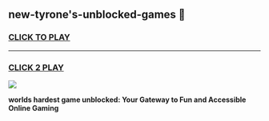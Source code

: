 
## new-tyrone's-unblocked-games 👋
<h3>
<a href="https://premium.freeplayer.one?title=new-tyrone's-unblocked-games&ref=14F">CLICK TO PLAY</a></h3>
<hr>

<h3>
<a href="https://premium.freeplayer.one?title=new-tyrone's-unblocked-games&ref=14F">CLICK 2 PLAY</a>
  
</h3>

<a href="https://premium.freeplayer.one?title=new-tyrone's-unblocked-games&ref=12F/"><img src="https://clearcache.store/games.png"></a>


**worlds hardest game unblocked: Your Gateway to Fun and Accessible Online Gaming**
